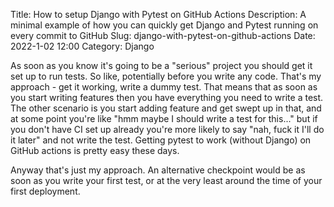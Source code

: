 Title: How to setup Django with Pytest on GitHub Actions
Description: A minimal example of how you can quickly get Django and Pytest running on every commit to GitHub
Slug: django-with-pytest-on-github-actions
Date: 2022-1-02 12:00
Category: Django

As soon as you know it's going to be a "serious" project you should get it set up to run tests. So like, potentially before you write any code. That's my approach - get it working, write a dummy test. That means that as soon as you start writing features then you have everything you need to write a test. The other scenario is you start adding feature and get swept up in that, and at some point you're like "hmm maybe I should write a test for this..." but if you don't have CI set up already you're more likely to say "nah, fuck it I'll do it later" and not write the test. Getting pytest to work (without Django) on GitHub actions is pretty easy these days.

Anyway that's just my approach. An alternative checkpoint would be as soon as you write your first test, or at the very least around the time of your first deployment.

